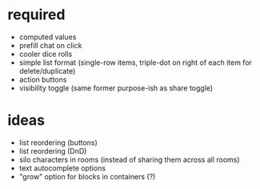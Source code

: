 # required

- computed values
- prefill chat on click
- cooler dice rolls
- simple list format (single-row items, triple-dot on right of each item for delete/duplicate)
- action buttons
- visibility toggle (same former purpose-ish as share toggle)

# ideas

- list reordering (buttons)
- list reordering (DnD)
- silo characters in rooms (instead of sharing them across all rooms)
- text autocomplete options
- "grow" option for blocks in containers (?)
